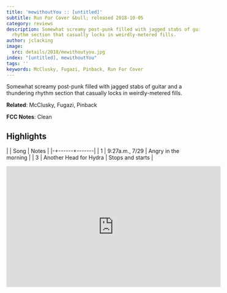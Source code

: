 ```yaml
---
title: 'mewithoutYou :: [untitled]'
subtitle: Run For Cover &bull; released 2018-10-05
category: reviews
description: Somewhat screamy post-punk filled with jagged stabs of guitar and a thundering
  rhythm section that casually locks in weirdly-metered fills.
author: jclacking
image:
  src: details/2018/mewithoutyou.jpg
index: "[untitled], mewithoutYou"
tags: ''
keywords: McClusky, Fugazi, Pinback, Run For Cover
---
```

Somewhat screamy post-punk filled with jagged stabs of guitar and a thundering rhythm section that casually locks in weirdly-metered fills.<!--more-->

**Related**: McClusky, Fugazi, Pinback

**FCC Notes**: Clean

## Highlights

| | Song | Notes |
|-+------+-------|
| 1 | 9:27a.m., 7/29 | Angry in the morning |
| 3 | Another Head for Hydra | Stops and starts |

<div class="tlo-detail-video"><iframe width="560" height="315" src="https://www.youtube.com/embed/u8aqtYtQ9ac" frameborder="0" allow="autoplay; encrypted-media" allowfullscreen></iframe></div>

